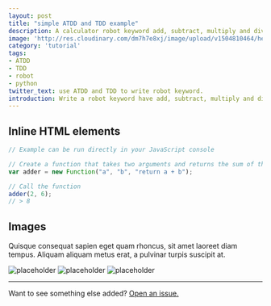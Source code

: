 ```yaml
---
layout: post
title: "simple ATDD and TDD example"
description: A calculator robot keyword add, subtract, multiply and divide difficult? This article is how how to use ATDD and TDD to finishi this task.
image: 'http://res.cloudinary.com/dm7h7e8xj/image/upload/v1504810464/hello-world-vue_ibatoy.jpg'
category: 'tutorial'
tags:
- ATDD
- TDD
- robot
- python
twitter_text: use ATDD and TDD to write robot keyword.
introduction: Write a robot keyword have add, subtract, multiply and divide is entry-level programming, is also suitable for used this as a ATDD and TDD demonstration, perhaps more simpler more easier to understand, but the task is really so simple? May we take things too simple, we are programmers, we should be more professional
---
```




## Inline HTML elements


```js
// Example can be run directly in your JavaScript console

// Create a function that takes two arguments and returns the sum of those arguments
var adder = new Function("a", "b", "return a + b");

// Call the function
adder(2, 6);
// > 8
```



## Images

Quisque consequat sapien eget quam rhoncus, sit amet laoreet diam tempus. Aliquam aliquam metus erat, a pulvinar turpis suscipit at.

![placeholder](https://placehold.it/800x400 "Large example image")
![placeholder](https://placehold.it/400x200 "Medium example image")
![placeholder](https://placehold.it/200x200 "Small example image")



-----

Want to see something else added? <a href="https://github.com/poole/poole/issues/new">Open an issue.</a>
